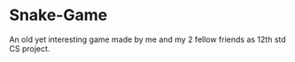 # Snake-Game
An old yet interesting game made by me and my 2 fellow friends as 12th std CS project.
